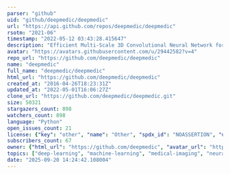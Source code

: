 ```yaml
---
parser: "github"
uid: "github/deepmedic/deepmedic"
url: "https://api.github.com/repos/deepmedic/deepmedic"
rsotm: "2021-06"
timestamp: "2022-05-12 03:43:28.415647"
description: "Efficient Multi-Scale 3D Convolutional Neural Network for Segmentation of 3D Medical Scans"
avatar: "https://avatars.githubusercontent.com/u/29442582?v=4"
repo_url: "https://github.com/deepmedic/deepmedic"
name: "deepmedic"
full_name: "deepmedic/deepmedic"
html_url: "https://github.com/deepmedic/deepmedic"
created_at: "2016-04-26T18:23:31Z"
updated_at: "2022-05-01T16:06:27Z"
clone_url: "https://github.com/deepmedic/deepmedic.git"
size: 50321
stargazers_count: 898
watchers_count: 898
language: "Python"
open_issues_count: 21
license: {"key": "other", "name": "Other", "spdx_id": "NOASSERTION", "url": null, "node_id": "MDc6TGljZW5zZTA="}
subscribers_count: 67
owner: {"html_url": "https://github.com/deepmedic", "avatar_url": "https://avatars.githubusercontent.com/u/29442582?v=4", "login": "deepmedic", "type": "Organization"}
topics: ["deep-learning", "machine-learning", "medical-imaging", "neural-networks", "convolutional-neural-networks"]
date: "2025-09-20 14:24:42.108004"
---
```

